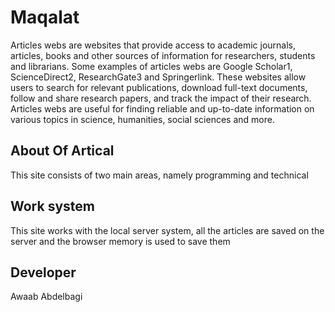 # Maqalat
Articles webs are websites that provide access to academic journals, articles, books and other sources of information for researchers, students and librarians. Some examples of articles webs are Google Scholar1, ScienceDirect2, ResearchGate3 and Springerlink. These websites allow users to search for relevant publications, download full-text documents, follow and share research papers, and track the impact of their research. Articles webs are useful for finding reliable and up-to-date information on various topics in science, humanities, social sciences and more.
## About Of Artical
This site consists of two main areas, namely programming and technical 
## Work system
This site works with the local server system, all the articles are saved on the server and the browser memory is used to save them
## Developer
Awaab Abdelbagi
